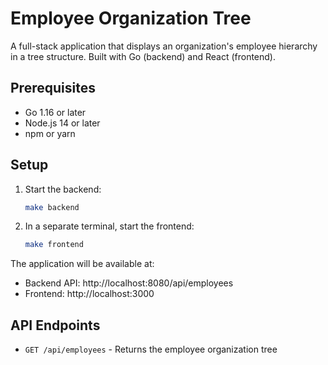 # Employee Organization Tree

A full-stack application that displays an organization's employee hierarchy in a tree structure. Built with Go (backend) and React (frontend).

## Prerequisites

- Go 1.16 or later
- Node.js 14 or later
- npm or yarn

## Setup


1. Start the backend:
   ```bash
   make backend
   ```

2. In a separate terminal, start the frontend:
   ```bash
   make frontend
   ```

The application will be available at:
- Backend API: http://localhost:8080/api/employees
- Frontend: http://localhost:3000


## API Endpoints

- `GET /api/employees` - Returns the employee organization tree